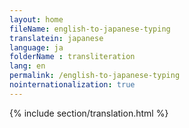 ```yaml
--- 
layout: home 
fileName: english-to-japanese-typing
translatein: japanese
language: ja
folderName : transliteration
lang: en
permalink: /english-to-japanese-typing
nointernationalization: true
---
```

{% include section/translation.html %}